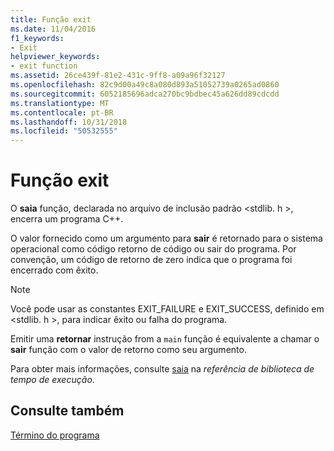 ```yaml
---
title: Função exit
ms.date: 11/04/2016
f1_keywords:
- Exit
helpviewer_keywords:
- exit function
ms.assetid: 26ce439f-81e2-431c-9ff8-a09a96f32127
ms.openlocfilehash: 82c9d00a49c8a080d893a51052739a0265ad0860
ms.sourcegitcommit: 6052185696adca270bc9bdbec45a626dd89cdcdd
ms.translationtype: MT
ms.contentlocale: pt-BR
ms.lasthandoff: 10/31/2018
ms.locfileid: "50532555"
---
```

# <a name="exit-function"></a>Função exit

O **saia** função, declarada no arquivo de inclusão padrão \<stdlib. h >, encerra um programa C++.

O valor fornecido como um argumento para **sair** é retornado para o sistema operacional como código retorno de código ou sair do programa. Por convenção, um código de retorno de zero indica que o programa foi encerrado com êxito.

> [!NOTE]
>  Você pode usar as constantes EXIT_FAILURE e EXIT_SUCCESS, definido em \<stdlib. h >, para indicar êxito ou falha do programa.

Emitir uma **retornar** instrução from a `main` função é equivalente a chamar o **sair** função com o valor de retorno como seu argumento.

Para obter mais informações, consulte [saia](../c-runtime-library/reference/exit-exit-exit.md) na *referência de biblioteca de tempo de execução*.

## <a name="see-also"></a>Consulte também

[Término do programa](../cpp/program-termination.md)